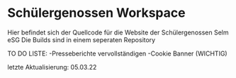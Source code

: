 # Schülergenossen Workspace

Hier befindet sich der Quellcode für die Website der Schülergenossen Selm eSG
Die Builds sind in einem seperaten Repository

TO DO LISTE:
-Presseberichte vervollständigen
-Cookie Banner (WICHTIG)

letzte Aktualisierung: 05.03.22
